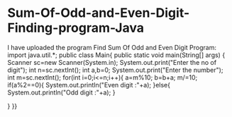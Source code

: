 # Sum-Of-Odd-and-Even-Digit-Finding-program-Java
I have uploaded the program Find Sum Of Odd and Even Digit 
Program:
import java.util.*;
public class Main{
	public static void main(String[] args) {
	Scanner sc=new Scanner(System.in);
	System.out.print("Enter the no of digit");
	int n=sc.nextInt();
	int a,b=0;
	System.out.print("Enter the number");
	int m=sc.nextInt();
	for(int i=0;i<=n;i++){
	    a=m%10;
	    b=b+a;
	    m/=10;
	    if(a%2==0){
	        System.out.println("Even digit :"+a);
	    }else{
	        System.out.println("Odd digit :"+a);
	    }
	   
}
}}
